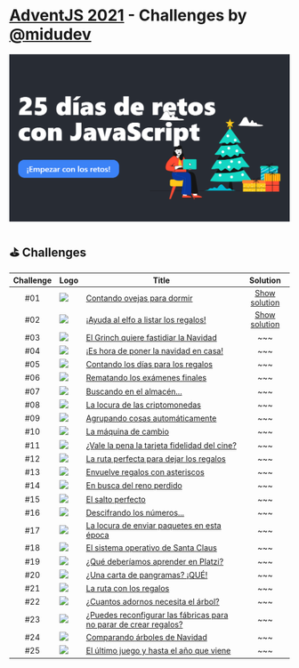 # [AdventJS 2021][adventjs] - Challenges by [@midudev][midudev]

![AdventJS][adventjs-logo]

## ⛳ Challenges
| Challenge | Logo                                                                  |  Title                                                                    | Solution                          |
| :-------: | --------------------------------------------------------------------- | ------------------------------------------------------------------------- | :-------------------------------: |
| #01       | <img src="https://2021.adventjs.dev/sheep.png" width="50"/>           | [Contando ovejas para dormir][01]                                         | [Show solution](./challenges/01/) |
| #02       | <img src="https://2021.adventjs.dev/elf.png" width="50"/>             | [¡Ayuda al elfo a listar los regalos!][02]                                | [Show solution](./challenges/02/) |
| #03       | <img src="https://2021.adventjs.dev/grinch.png" width="50"/>          | [El Grinch quiere fastidiar la Navidad][03]                               | ~~~                               |
| #04       | <img src="https://2021.adventjs.dev/xmas-tree.png" width="50"/>       | [¡Es hora de poner la navidad en casa!][04]                               | ~~~                               |
| #05       | <img src="https://2021.adventjs.dev/25-december.png" width="50"/>     | [Contando los días para los regalos][05]                                  | ~~~                               |
| #06       | <img src="https://2021.adventjs.dev/math.png" width="50"/>            | [Rematando los exámenes finales][06]                                      | ~~~                               |
| #07       | <img src="https://2021.adventjs.dev/shop.png" width="50"/>            | [Buscando en el almacén...][07]                                           | ~~~                               |
| #08       | <img src="https://2021.adventjs.dev/bitcoin.png" width="50"/>         | [La locura de las criptomonedas][08]                                      | ~~~                               |
| #09       | <img src="https://2021.adventjs.dev/package.png" width="50"/>         | [Agrupando cosas automáticamente][09]                                     | ~~~                               |
| #10       | <img src="https://2021.adventjs.dev/coins.png" width="50"/>           | [La máquina de cambio][10]                                                | ~~~                               |
| #11       | <img src="https://2021.adventjs.dev/cine.png" width="50"/>            | [¿Vale la pena la tarjeta fidelidad del cine?][11]                        | ~~~                               |
| #12       | <img src="https://2021.adventjs.dev/trineo.png" width="50"/>          | [La ruta perfecta para dejar los regalos][12]                             | ~~~                               |
| #13       | <img src="https://2021.adventjs.dev/gift.png" width="50"/>            | [Envuelve regalos con asteriscos][13]                                     | ~~~                               |
| #14       | <img src="https://2021.adventjs.dev/reindeer.png" width="50"/>        | [En busca del reno perdido][14]                                           | ~~~                               |
| #15       | <img src="https://2021.adventjs.dev/fly.png" width="50"/>             | [El salto perfecto][15]                                                   | ~~~                               |
| #16       | <img src="https://2021.adventjs.dev/roman.png" width="50"/>           | [Descifrando los números...][16]                                          | ~~~                               |
| #17       | <img src="https://2021.adventjs.dev/carrier.png" width="50"/>         | [La locura de enviar paquetes en esta época][17]                          | ~~~                               |
| #18       | <img src="https://2021.adventjs.dev/computer.png" width="50"/>        | [El sistema operativo de Santa Claus][18]                                 | ~~~                               |
| #19       | <img src="https://2021.adventjs.dev/platzi-regalo.png" width="50"/>   | [¿Qué deberíamos aprender en Platzi?][19]                                 | ~~~                               |
| #20       | <img src="https://2021.adventjs.dev/alphabet.png" width="50"/>        | [¿Una carta de pangramas? ¡QUÉ!][20]                                      | ~~~                               |
| #21       | <img src="https://2021.adventjs.dev/bag-gifts.png" width="50"/>       | [La ruta con los regalos][21]                                             | ~~~                               |
| #22       | <img src="https://2021.adventjs.dev/xmas-tree.png" width="50"/>       | [¿Cuantos adornos necesita el árbol?][22]                                 | ~~~                               |
| #23       | <img src="https://2021.adventjs.dev/factory.png" width="50"/>         | [¿Puedes reconfigurar las fábricas para no parar de crear regalos?][23]   | ~~~                               |
| #24       | <img src="https://2021.adventjs.dev/xmas-trees.png" width="50"/>      | [Comparando árboles de Navidad][24]                                       | ~~~                               |
| #25       | <img src="https://2021.adventjs.dev/mouse.png" width="50"/>           | [El último juego y hasta el año que viene][25]                            | ~~~                               |




[midudev]: https://midu.dev
[adventjs]: https://2021.adventjs.dev/
[adventjs-logo]: /assets/banner_2021.png

[01]: https://adventjs.dev/challenges/01
[02]: https://adventjs.dev/challenges/02
[03]: https://adventjs.dev/challenges/03
[04]: https://adventjs.dev/challenges/04
[05]: https://adventjs.dev/challenges/05
[06]: https://adventjs.dev/challenges/06
[07]: https://adventjs.dev/challenges/07
[08]: https://adventjs.dev/challenges/08
[09]: https://adventjs.dev/challenges/09
[10]: https://adventjs.dev/challenges/10
[11]: https://adventjs.dev/challenges/11
[12]: https://adventjs.dev/challenges/12
[13]: https://adventjs.dev/challenges/13
[14]: https://adventjs.dev/challenges/14
[15]: https://adventjs.dev/challenges/15
[16]: https://adventjs.dev/challenges/16
[17]: https://adventjs.dev/challenges/17
[18]: https://adventjs.dev/challenges/18
[19]: https://adventjs.dev/challenges/19
[20]: https://adventjs.dev/challenges/20
[21]: https://adventjs.dev/challenges/21
[22]: https://adventjs.dev/challenges/22
[23]: https://adventjs.dev/challenges/23
[24]: https://adventjs.dev/challenges/24
[25]: https://adventjs.dev/challenges/25
